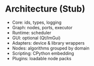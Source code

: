 
# Architecture (Stub)
- Core: ids, types, logging
- Graph: nodes, ports, executor
- Runtime: scheduler
- GUI: optional (Qt/ImGui)
- Adapters: device & library wrappers
- Nodes: algorithms grouped by domain
- Scripting: CPython embedding
- Plugins: loadable node packs

